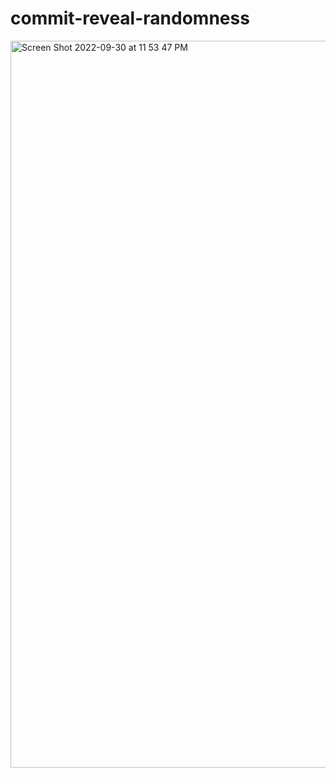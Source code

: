 # commit-reveal-randomness

<img width="1163" alt="Screen Shot 2022-09-30 at 11 53 47 PM" src="https://user-images.githubusercontent.com/19412160/193386533-e88fdd05-cb57-49ee-9b90-c79e87843dd8.png">
